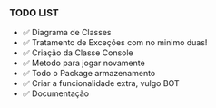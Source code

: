 ### TODO LIST

- ✅ Diagrama de Classes
- ✅ Tratamento de Exceções com no minimo duas!
- ✅ Criação da Classe Console
- ✅ Metodo para jogar novamente
- ✅ Todo o Package armazenamento
- ✅ Criar a funcionalidade extra, vulgo BOT
- ✅ Documentação
      

